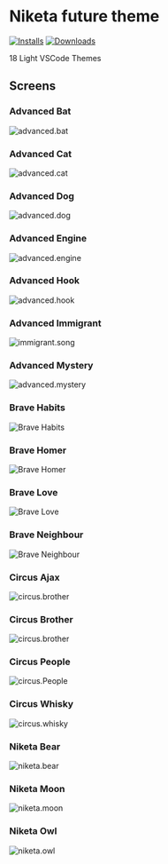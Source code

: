 # Niketa future theme

[![Installs](https://img.shields.io/vscode-marketplace/i/selfrefactor.Niketa-future-theme.svg?style=flat-square)](https://marketplace.visualstudio.com/items?itemName=selfrefactor.Niketa-future-theme)
[![Downloads](https://img.shields.io/vscode-marketplace/d/selfrefactor.Niketa-future-theme.svg?style=flat-square)](https://marketplace.visualstudio.com/items?itemName=selfrefactor.Niketa-future-theme)

18 Light VSCode Themes

## Screens

### Advanced Bat

![advanced.bat](https://github.com/selfrefactor/niketa-themes/blob/master/packages/niketa-future-theme/files/advanced.bat.png?raw=true)

### Advanced Cat

![advanced.cat](https://github.com/selfrefactor/niketa-themes/blob/master/packages/niketa-future-theme/files/advanced.cat.png?raw=true)

### Advanced Dog

![advanced.dog](https://github.com/selfrefactor/niketa-themes/blob/master/packages/niketa-future-theme/files/advanced.dog.png?raw=true)

### Advanced Engine

![advanced.engine](https://github.com/selfrefactor/niketa-themes/blob/master/packages/niketa-future-theme/files/advanced.engine.png?raw=true)

### Advanced Hook

![advanced.hook](https://github.com/selfrefactor/niketa-themes/blob/master/packages/niketa-future-theme/files/advanced.hook.png?raw=true)

### Advanced Immigrant

![immigrant.song](https://github.com/selfrefactor/niketa-themes/blob/master/packages/niketa-future-theme/files/advanced.immigrant.png?raw=true)

### Advanced Mystery

![advanced.mystery](https://github.com/selfrefactor/niketa-themes/blob/master/packages/niketa-future-theme/files/advanced.mystery.png?raw=true)

### Brave Habits

![Brave Habits](https://github.com/selfrefactor/niketa-themes/blob/master/packages/niketa-future-theme/files/brave.habits.png?raw=true)

### Brave Homer

![Brave Homer](https://github.com/selfrefactor/niketa-themes/blob/master/packages/niketa-future-theme/files/brave.homer.png?raw=true)

### Brave Love

![Brave Love](https://github.com/selfrefactor/niketa-themes/blob/master/packages/niketa-future-theme/files/brave.love.png?raw=true)

### Brave Neighbour

![Brave Neighbour](https://github.com/selfrefactor/niketa-themes/blob/master/packages/niketa-future-theme/files/brave.neighbour.png?raw=true)

### Circus Ajax

![circus.brother](https://github.com/selfrefactor/niketa-themes/blob/master/packages/niketa-future-theme/files/circus.ajax.png?raw=true)

### Circus Brother

![circus.brother](https://github.com/selfrefactor/niketa-themes/blob/master/packages/niketa-future-theme/files/circus.brother.png?raw=true)

### Circus People

![circus.People](https://github.com/selfrefactor/niketa-themes/blob/master/packages/niketa-future-theme/files/circus.people.png?raw=true)

### Circus Whisky

![circus.whisky](https://github.com/selfrefactor/niketa-themes/blob/master/packages/niketa-future-theme/files/circus.whisky.png?raw=true)

### Niketa Bear

![niketa.bear](https://github.com/selfrefactor/niketa-themes/blob/master/packages/niketa-future-theme/files/niketa.bear.png?raw=true)

### Niketa Moon

![niketa.moon](https://github.com/selfrefactor/niketa-themes/blob/master/packages/niketa-future-theme/files/niketa.moon.png?raw=true)

### Niketa Owl

![niketa.owl](https://github.com/selfrefactor/niketa-themes/blob/master/packages/niketa-future-theme/files/niketa.owl.png?raw=true)
